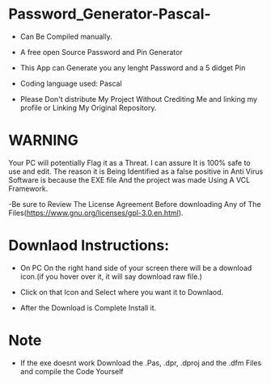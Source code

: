 # Password_Generator-Pascal- 

- Can Be Compiled manually.

- A free open Source Password and Pin Generator

- This App can Generate you any lenght Password and a 5 didget Pin

- Coding language used: Pascal

- Please Don't distribute My Project Without Crediting Me and linking my profile or Linking My Original Repository.

# WARNING

Your PC will potentially Flag it as a Threat. I can assure It is 100% safe to use and edit. 
The reason it is Being Identified as a false positive in Anti Virus Software is because the EXE file And the project was made Using A VCL Framework. 

-Be sure to Review The License Agreement Before downloading Any of The Files(https://www.gnu.org/licenses/gpl-3.0.en.html).
  
# Downlaod Instructions:

- On PC On the right hand side of your screen there will be a download icon.(if you hover over it, it will say download raw file.)

- Click on that Icon and Select where you want it to Downlaod. 

- After the Download is Complete Install it.

# Note

- If the exe doesnt work Download the .Pas, .dpr, .dproj and the .dfm Files and compile the Code Yourself

